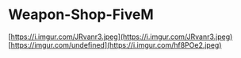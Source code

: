 # Weapon-Shop-FiveM

[https://i.imgur.com/JRvanr3.jpeg](https://i.imgur.com/JRvanr3.jpeg)
[https://imgur.com/undefined](https://i.imgur.com/hf8POe2.jpeg)
